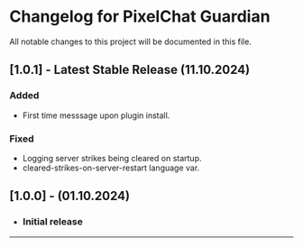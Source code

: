 # Changelog for PixelChat Guardian

All notable changes to this project will be documented in this file.

## [1.0.1] - Latest Stable Release (11.10.2024)

### Added

- First time messsage upon plugin install.

### Fixed

- Logging server strikes being cleared on startup.
- cleared-strikes-on-server-restart language var.

## [1.0.0] - (01.10.2024)

- ### Initial release

---